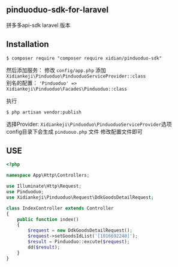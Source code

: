 ## pinduoduo-sdk-for-laravel
拼多多api-sdk laravel 版本
## Installation

```shell
$ composer require "composer require xidian/pinduoduo-sdk"
```
然后添加服务： 修改 `config/app.php` 添加`Xidiankeji\Pinduoduo\PinduoduoServiceProvider::class`  
别名的配置： `'Pinduoduo' => Xidiankeji\Pinduoduo\Facades\Pinduoduo::class`

执行
```shell
$ php artisan vendor:publish
```
选择Provider: `Xidiankeji\Pinduoduo\PinduoduoServiceProvider`选项  
config目录下会生成 `pinduouo.php` 文件 修改配置文件即可

## USE

```php
<?php

namespace App\Http\Controllers;

use Illuminate\Http\Request;
use Pinduoduo;
use Xidiankeji\Pinduoduo\Request\DdkGoodsDetailRequest;

class IndexController extends Controller
{
    public function index()
    {
        $request = new DdkGoodsDetailRequest();
        $request->setGoodsIdList('[1016692240]');
        $result = Pinduoduo::excute($request);
        dd($result);
    }
}

```